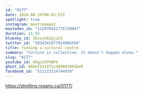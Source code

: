 ```yaml
---
id: "0177"
date: 2024-08-16T06:43:57Z
spotlight: true
instagram: mestremago2
mastodon_id: "112970431775720947"
duration: 21:55
bluesky_id: 3kzsyhb2gju23
twitter_id: "1824341877924966504"
title: running a cultural centre
summary: "Culture is collective: it doesn't happen alone."
slug: "0177"
youtube_id: hKgcd2FhNP4
ghost_id: 66bef531875cd00001065b40
facebook_id: "511123114744930"
---
```

https://strolling.rosano.ca/0177/
